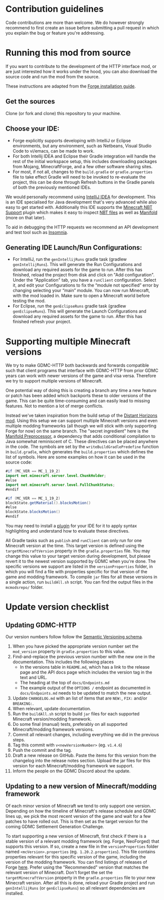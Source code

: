# Contribution guidelines

Code contributions are more than welcome. We do however strongly recommend to first create an issue before submitting a pull request in which you explain the bug or feature you're addressing.

# Running this mod from source

If you want to contribute to the development of the HTTP interface mod, or are just interested how it works under the hood, you can also download the source code and run the mod from the source.

These instructions are adapted from the [Forge installation guide](https://docs.minecraftforge.net/en/1.20.x/gettingstarted/#getting-started-with-forge).

## Get the sources

Clone (or fork and clone) this repository to your machine.

## Choose your IDE:

- Forge explicitly supports developing with IntelliJ or Eclipse environments, but any environment, such as Netbeans, Visual Studio Code to vi/emacs, can be made to work.
- For both Intellij IDEA and Eclipse their Gradle integration will handle the rest of the initial workspace setup, this includes downloading packages from Mojang, MinecraftForge, and a few other software sharing sites.
- For most, if not all, changes to the `build.gradle` or `gradle.properties` file to take effect Gradle will need to be invoked to re-evaluate the project, this can be done through Refresh buttons in the Gradle panels of both the previously mentioned IDEs.

We would personally recommend using [IntelliJ IDEA](https://www.jetbrains.com/idea/) for development. This is an IDE specialised for Java development that's very advanced while also easy to get started with. Additionally this IDE supports the [Minecraft NBT Support](https://plugins.jetbrains.com/plugin/12839-minecraft-nbt-support) plugin which makes it easy to inspect [NBT files](https://minecraft.wiki/w/NBT_format) as well as [Manifold](https://plugins.jetbrains.com/plugin/10057-manifold) (more on that later).

To aid in debugging the HTTP requests we recommend an API development and test tool such as [Insomnia](https://insomnia.rest/).

## Generating IDE Launch/Run Configurations:

- For IntelliJ, run the `genIntellijRuns` gradle task (gradlew `genIntellijRuns`). This will generate the Run Configurations and download any required assets for the game to run. After this has finished, reload the project from disk and click on "Add configuration". Under the "Application" tab, you have a `runClient` configuration. Select it, and edit your Configurations to fix the “module not specified” error by changing selecting your “main” module. You can now run Minecraft, with the mod loaded in. Make sure to open a Minecraft world before testing the mod.
- For Eclipse, run the `genEclipseRuns` gradle task (gradlew `genEclipseRuns`). This will generate the Launch Configurations and download any required assets for the game to run. After this has finished refresh your project.

# Supporting multiple Minecraft versions

We try to make GDMC-HTTP both backwards and forwards compatible such that client programs that interface with GDMC-HTTP from prior GDMC years can work with newer versions of the game and visa versa. Therefore we try to support multiple versions of Minecraft.

One potential way of doing this is creating a branch any time a new feature or patch has been added which backports these to older versions of the game. This can be quite time-consuming and can easily lead to missing features. Not to mention a lot of merge conflicts.

Instead we've taken inspiration from the build setup of the [Distant Horizons mod](https://gitlab.com/jeseibel/distant-horizons). Using this setup we can support multiple Minecraft versions and even multiple modding frameworks (all though we will stick with only supporting Forge for now) on the same branch. The "secret ingredient" here is the [Manifold Preprocessor](https://github.com/manifold-systems/manifold/tree/master/manifold-deps-parent/manifold-preprocessor), a dependency that adds conditional compilation to Java somewhat reminiscent of C. These directives can be placed anywhere in the code. The symbols are set by the `writeBuildGradlePredefine` function in `build.gradle`, which generates the `build.properties` which defines the list of symbols. Here are some examples on how it can be used in the source code:

```java
#if (MC_VER == MC_1_19_2)
import net.minecraft.server.level.ChunkHolder;
#else
import net.minecraft.server.level.FullChunkStatus;
#endif
```

```java
#if (MC_VER == MC_1_19_2)
blockState.getMaterial().blocksMotion()
#else
blockState.blocksMotion()
#endif
```

You may need to install a [plugin](https://plugins.jetbrains.com/plugin/10057-manifold) for your IDE for it to apply syntax highlighting and understand how to evaluate these directives.

All Gradle tasks such as `publish` and `runClient` can only run for one Minecraft version at the time. This target version is defined using the `targetMinecraftVersion` property in the `gradle.properties` file. You may change this value to your target version during development, but please revert it to the newest version supported by GDMC when you're done. The specific versions we support are listed in the `versionProperties` folder, in which you will find a file with properties specific for that version of the game and modding framework. To compile `jar` files for all these versions in a single action, run `buildAll.sh` script. You can find the output files in the `mcmodsrepo/` folder.

# Update version checklist

## Updating GDMC-HTTP

Our version numbers follow follow the [Semantic Versioning schema](https://semver.org/). 

1. When you have picked the appropriate version number set the `mod_version` property in `gradle.properties` to this value. 
2. Find-and-replace the previous version number with the new one in the documentation. This includes the following places
   - In the versions table in `README.md`, which has a link to the release page and the API docs page which includes the version tag in the text and URL.
   - The heading at the top of `docs/Endpoints.md`
   - The example output of the `OPTIONS /` endpoint as documented in `docs/Endpoints.md` needs to be updated to match the new output.
3. Update `CHANGELOG.md` with an list of items that are `NEW:`, `FIX:` and/or `BREAKING:`.
4. When relevant, update documentation.
5. Run the `buildAll.sh` script to build `jar` files for each supported Minecraft version/modding framework.
6. Do some final (manual) tests, preferably on all supported Minecraft/modding framework versions.
7. Commit all relevant changes, including everything we did in the previous steps.
8. Tag this commit with `v<newVersionNumber>` (eg. `v1.4.6`)
9. Push the commit and the tag.
10. Draft a new release on GitHub. Paste the items for this version from the changelog into the release notes section. Upload the jar files for this version for each Minecraft/modding framework we support.
11. Inform the people on the GDMC Discord about the update.

## Updating to a new version of Minecraft/modding framework

Of each minor version of Minecraft we tend to only support one version. Depending on how the timeline of Minecraft's release schedule and GDMC lines up, we pick the most recent version of the game and wait for a few patches to have rolled out. This is then set as the target version for the coming GDMC Settlement Generation Challenge.

To start supporting a new version of Minecraft, first check if there is a stable version of a relevant modding framework (eg. Forge, NeoForged) that supports this version. If so, create a new file in the `versionProperties` folder named `<mcVersion>.properties` (eg.` 1.20.2.properties`). This file contains properties relevant for this specific version of the game, including the version of the modding framework. You can find listings of releases of Forge [here](https://files.minecraftforge.net/net/minecraftforge/forge/). Prefer using the "Recommended" version that matches the relevant version of Minecraft. Don't forget the set the  `targetMinecraftVersion` property in the `gradle.properties` file to your new Minecraft version. After all this is done, reload your Gradle project and run `genIntellijRuns` (or `genEclipseRuns`) so all relevant dependencies are installed. 



